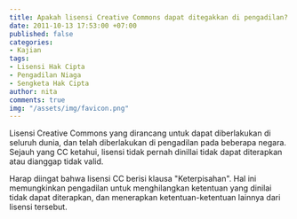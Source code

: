 ```yaml
---
title: Apakah lisensi Creative Commons dapat ditegakkan di pengadilan?
date: 2011-10-13 17:53:00 +07:00
published: false
categories:
- Kajian
tags:
- Lisensi Hak Cipta
- Pengadilan Niaga
- Sengketa Hak Cipta
author: nita
comments: true
img: "/assets/img/favicon.png"
---
```


Lisensi Creative Commons yang dirancang untuk dapat diberlakukan di seluruh dunia, dan telah diberlakukan di pengadilan pada beberapa negara. Sejauh yang CC ketahui, lisensi tidak pernah dinillai tidak dapat diterapkan atau dianggap tidak valid.

Harap diingat bahwa lisensi CC berisi klausa "Keterpisahan". Hal ini memungkinkan pengadilan untuk menghilangkan ketentuan yang dinilai tidak dapat diterapkan, dan menerapkan ketentuan-ketentuan lainnya dari lisensi tersebut.
